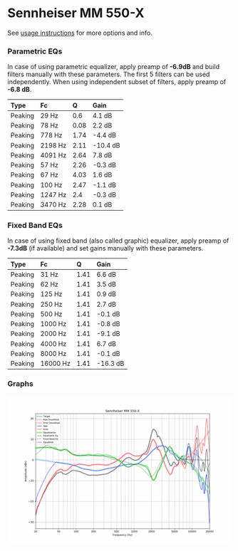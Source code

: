 # Sennheiser MM 550-X
See [usage instructions](https://github.com/jaakkopasanen/AutoEq#usage) for more options and info.

### Parametric EQs
In case of using parametric equalizer, apply preamp of **-6.9dB** and build filters manually
with these parameters. The first 5 filters can be used independently.
When using independent subset of filters, apply preamp of **-6.8 dB**.

| Type    | Fc      |    Q | Gain     |
|:--------|:--------|:-----|:---------|
| Peaking | 29 Hz   | 0.6  | 4.1 dB   |
| Peaking | 78 Hz   | 0.08 | 2.2 dB   |
| Peaking | 778 Hz  | 1.74 | -4.4 dB  |
| Peaking | 2198 Hz | 2.11 | -10.4 dB |
| Peaking | 4091 Hz | 2.64 | 7.8 dB   |
| Peaking | 57 Hz   | 2.26 | -0.3 dB  |
| Peaking | 67 Hz   | 4.03 | 1.6 dB   |
| Peaking | 100 Hz  | 2.47 | -1.1 dB  |
| Peaking | 1247 Hz | 2.4  | -0.3 dB  |
| Peaking | 3470 Hz | 2.28 | 0.1 dB   |

### Fixed Band EQs
In case of using fixed band (also called graphic) equalizer, apply preamp of **-7.3dB**
(if available) and set gains manually with these parameters.

| Type    | Fc       |    Q | Gain     |
|:--------|:---------|:-----|:---------|
| Peaking | 31 Hz    | 1.41 | 6.6 dB   |
| Peaking | 62 Hz    | 1.41 | 3.5 dB   |
| Peaking | 125 Hz   | 1.41 | 0.9 dB   |
| Peaking | 250 Hz   | 1.41 | 2.7 dB   |
| Peaking | 500 Hz   | 1.41 | -0.1 dB  |
| Peaking | 1000 Hz  | 1.41 | -0.8 dB  |
| Peaking | 2000 Hz  | 1.41 | -9.1 dB  |
| Peaking | 4000 Hz  | 1.41 | 6.7 dB   |
| Peaking | 8000 Hz  | 1.41 | -0.1 dB  |
| Peaking | 16000 Hz | 1.41 | -16.3 dB |

### Graphs
![](./Sennheiser%20MM%20550-X.png)